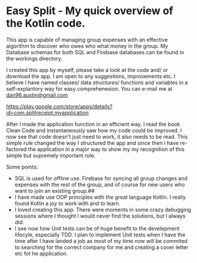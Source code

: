 # Easy Split - My quick overview of the Kotlin code.
This app is capable of managing group expenses with an effective algorithm to discover who owes who what money in the group.
My Database schemas for both SQL and Firebase databases can be found in the workings directory.

I created this app by myself, please take a look at the code and/ or download the app. I am open to any suggestions, improvements etc. I believe I have named classes/ data structures/ functions and variables in a self-explantory way for easy comprehenesion. You can e-mail me at dan96.austin@gmail.com

https://play.google.com/store/apps/details?id=com.splitreceipt.myapplication

After I made the application function in an efficient way, I read the book Clean Code and instantaneously saw how my code could be improved. I now see that code doesn't just need to work, it also needs to be read. This simple rule changed the way I structured the app and since then I have re-factored the application in a major way to show my my recognition of this simple but supremely important rule.

Some points:
   - SQL is used for offline use. Firebase for syncing all group changes and expenses with the rest of the group, and of course for new users who want to join an existing group.##
   - I have made use OOP principles with the great language Kotlin. I really found Kotlin a joy to work with and to learn.
   - I loved creating this app. There were moments in some crazy debugging sessions where I thought I would never find the solutions, but I always did. 
   - I see now how Unit tests can be of huge benefit to the develepment lifecyle, especially TDD. I plan to implement Unit tests when I have the time after I have landed a job as       most of my time now will be commited to searching for the correct company for me and creating a cover letter etc fot he application.

